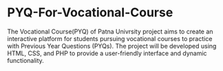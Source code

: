 # PYQ-For-Vocational-Course
The Vocational Course(PYQ)  of Patna Univrsity project aims to create an interactive platform for students pursuing vocational courses to practice with Previous Year Questions (PYQs). The project will be developed using HTML, CSS, and PHP to provide a user-friendly interface and dynamic functionality.

